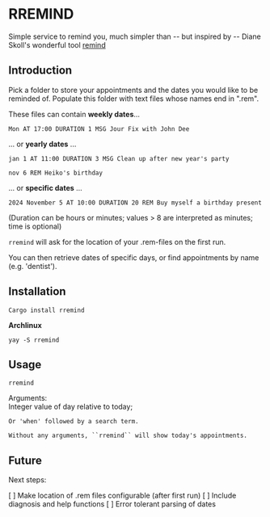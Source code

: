 # RREMIND

Simple service to remind you, much simpler than -- but inspired by -- Diane Skoll's wonderful tool [remind](https://dianne.skoll.ca/projects/remind/)

## Introduction

Pick a folder to store your appointments and the dates you would like to be reminded of. Populate this folder with text files whose names end in ".rem".

These files can contain **weekly dates**...

``Mon AT 17:00 DURATION 1 MSG Jour Fix with John Dee``

... or **yearly dates** ...

``jan 1 AT 11:00 DURATION 3 MSG Clean up after new year's party``

``nov 6 REM Heiko's birthday``

... or **specific dates** ...

``2024 November 5 AT 10:00 DURATION 20 REM Buy myself a birthday present``

(Duration can be hours or minutes; values > 8 are interpreted as minutes; time is optional)

``rremind`` will ask for the location of your .rem-files on the first run.

You can then retrieve dates of specific days, or find appointments by name (e.g. 'dentist').

## Installation

``Cargo install rremind``

**Archlinux**

``yay -S rremind``

## Usage

``rremind``

Arguments:\
  <args>
    Integer value of day relative to today;

    Or 'when' followed by a search term. 

    Without any arguments, ``rremind`` will show today's appointments.

## Future

Next steps:

[ ] Make location of .rem files configurable (after first run)
[ ] Include diagnosis and help functions
[ ] Error tolerant parsing of dates
